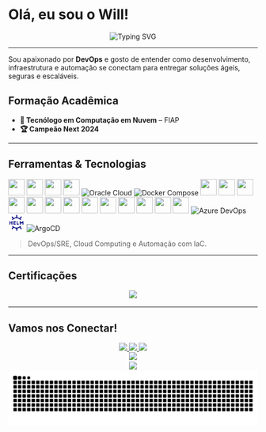 # Olá, eu sou o Will!

<div align="center">
  <img src="https://readme-typing-svg.herokuapp.com?font=Fira+Code&weight=500&size=28&pause=1000&color=00D9FF&center=true&vCenter=true&width=600&lines=DevOps+Engineer;Site+Reliability+Engineering;Cloud+Native+Enthusiast;Kubernetes+💙;Infrastructure+Automation" alt="Typing SVG" />
</div>

---

Sou apaixonado por **DevOps** e gosto de entender como desenvolvimento, infraestrutura e automação se conectam para entregar soluções ágeis, seguras e escaláveis.



##  Formação Acadêmica

- **🎯 Tecnólogo em Computação em Nuvem** – FIAP  
- **🏆 Campeão Next 2024**

---

##  Ferramentas & Tecnologias

<p align="left">
  <img src="https://skillicons.dev/icons?i=aws" width="33" height="33" />
  <img src="https://skillicons.dev/icons?i=azure" width="33" height="33" />
  <img src="https://skillicons.dev/icons?i=gcp" width="33" height="33" />
  <img src="https://skillicons.dev/icons?i=cloudflare" width="33" height="33" />
  <img src="https://cdn.jsdelivr.net/gh/devicons/devicon/icons/oracle/oracle-original.svg" alt="Oracle Cloud" width="33" height="33" />
  <img src="https://raw.githubusercontent.com/docker/compose/v2/logo.png" alt="Docker Compose" width="33" height="33" />
  <img src="https://skillicons.dev/icons?i=docker" width="33" height="33" />
  <img src="https://skillicons.dev/icons?i=kubernetes" width="33" height="33" />
  <img src="https://skillicons.dev/icons?i=terraform" width="33" height="33" />
  <img src="https://skillicons.dev/icons?i=postgres" width="33" height="33" />
  <img src="https://skillicons.dev/icons?i=py" width="33" height="33" />
  <img src="https://skillicons.dev/icons?i=linux" width="33" height="33" />
  <img src="https://skillicons.dev/icons?i=prometheus" width="33" height="33" />
  <img src="https://skillicons.dev/icons?i=grafana" width="33" height="33" />
  <img src="https://skillicons.dev/icons?i=elasticsearch" width="33" height="33" />
  <img src="https://skillicons.dev/icons?i=git" width="33" height="33" />
  <img src="https://skillicons.dev/icons?i=github" width="33" height="33" />
  <img src="https://skillicons.dev/icons?i=gitlab" width="33" height="33" />
  <img src="https://skillicons.dev/icons?i=jenkins" width="33" height="33" />
  <img src="https://cdn.jsdelivr.net/gh/devicons/devicon@latest/icons/azuredevops/azuredevops-original.svg" alt="Azure DevOps" width="33" height="33" />
  <img src="https://raw.githubusercontent.com/cncf/artwork/master/projects/helm/icon/color/helm-icon-color.svg" alt="Helm" width="33" height="33" />
  <img src="https://cdn.jsdelivr.net/gh/devicons/devicon@latest/icons/argocd/argocd-original.svg" alt="ArgoCD" width="33" height="33" />
</p>

> DevOps/SRE, Cloud Computing e Automação com IaC.

---

##  Certificações

<div align="center">
  <a href="https://www.credly.com/users/william-alves-coelho">
    <img src="https://img.shields.io/badge/Credly-FF6B33?style=for-the-badge&logo=credly&logoColor=white"/>
  </a>
</div>

---

##  Vamos nos Conectar!

<div align="center">
  <a href="https://linkedin.com/in/williamalvescoelho">
    <img src="https://img.shields.io/badge/LinkedIn-0077B5?style=for-the-badge&logo=linkedin&logoColor=white"/>
  </a>
  <a href="https://github.com/willtechdev">
    <img src="https://img.shields.io/badge/GitHub-181717?style=for-the-badge&logo=github&logoColor=white"/>
  </a>
  <a href="https://gitlab.com/williamcoelho">
    <img src="https://img.shields.io/badge/GitLab-FC6D26?style=for-the-badge&logo=gitlab&logoColor=white"/>
  </a>
</div>

<div align="center">
  <img src="https://capsule-render.vercel.app/api?type=waving&color=gradient&height=100&section=footer"/>
</div>

<div align="center">
  <img src="https://komarev.com/ghpvc/?username=willtechdev&color=blueviolet&style=for-the-badge"/>
</div>

<picture align="center">
  <source media="(prefers-color-scheme: dark)" srcset="https://raw.githubusercontent.com/willtechdev/willtechdev/output/github-contribution-grid-snake-dark.svg">
  <source media="(prefers-color-scheme: light)" srcset="https://raw.githubusercontent.com/willtechdev/willtechdev/output/github-contribution-grid-snake-dark.svg">
  <img align="center" alt="github contribution grid snake animation" src="https://raw.githubusercontent.com/willtechdev/willtechdev/output/github-contribution-grid-snake.svg">
</picture>
